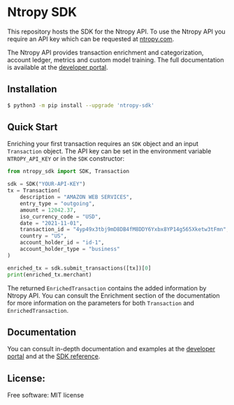 # Ntropy SDK

This repository hosts the SDK for the Ntropy API.  To use the Ntropy API you require an API key which can be requested at [ntropy.com](https://ntropy.com).

The Ntropy API provides transaction enrichment and categorization, account ledger, metrics and custom model training. The full documentation is available at the [developer portal](https://developers.ntropy.com/).


## Installation

```bash
$ python3 -m pip install --upgrade 'ntropy-sdk'
```

## Quick Start


Enriching your first transaction requires an `SDK` object and an input `Transaction` object. The API key can be set in the environment variable `NTROPY_API_KEY` or in the `SDK` constructor:

```python
from ntropy_sdk import SDK, Transaction

sdk = SDK("YOUR-API-KEY")
tx = Transaction(
    description = "AMAZON WEB SERVICES",
    entry_type = "outgoing",
    amount = 12042.37,
    iso_currency_code = "USD",
    date = "2021-11-01",
    transaction_id = "4yp49x3tbj9mD8DB4fM8DDY6Yxbx8YP14g565Xketw3tFmn",
    country = "US",
    account_holder_id = "id-1",
    account_holder_type = "business"
)

enriched_tx = sdk.submit_transactions([tx])[0]
print(enriched_tx.merchant)
```

The returned `EnrichedTransaction` contains the added information by Ntropy API.  You can consult the Enrichment section of the documentation for more information on the parameters for both `Transaction` and `EnrichedTransaction`.

## Documentation

 You can consult in-depth documentation and examples at the [developer portal](https://developers.ntropy.com/docs/enrichment) and at the [SDK reference](https://developers.ntropy.com/sdk).

## License:
Free software: MIT license


